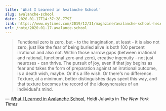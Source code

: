 ```yaml
---
title: 'What I Learned in Avalanche School'
slug: avalanche-school
date: 2020-01-17T14:37:28.779Z
link: https://www.nytimes.com/2019/12/31/magazine/avalanche-school-heidi-julavits.html
url: /note/2020-01-17-avalance-school
---
```


> Functional zero is zero, but - to the imagination, at least - it is also not zero, just like the fear of being buried alive is both 100 percent irrational and also not. Within those narrow gaps (between irrational and rational, functional zero and zero), creative ingenuity - not just neuroses - can thrive. The pursuit of joy, even if that joy begins as fear and takes the form of preparation against an irrational outcome, is a death wish, maybe. Or it's a life wish. Or there's no difference. Texture, at a minimum, better distinguishes days spent this way, and that texture becomes the record of the idiosyncrasies of an individual's mind.

&mdash; [What I Learned in Avalanche School](https://www.nytimes.com/2019/12/31/magazine/avalanche-school-heidi-julavits.html?mc_cid=089b14d9e9&mc_eid=5db39ce2af), Heidi Julavits in _The New York Times_
